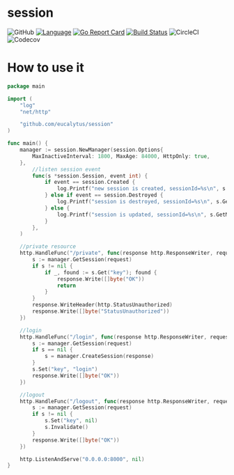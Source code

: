 # session

![GitHub](https://img.shields.io/github/license/eucalytus/session.svg)
[![Language](https://img.shields.io/badge/Language-Go-blue.svg)](https://golang.org/)
[![Go Report Card](https://goreportcard.com/badge/github.com/eucalytus/session)](https://goreportcard.com/report/github.com/eucalytus/session)
[![Build Status](https://travis-ci.org/eucalytus/session.svg?branch=master)](https://travis-ci.org/eucalytus/session)
![CircleCI](https://img.shields.io/circleci/build/github/eucalytus/session/master.svg)
![Codecov](https://img.shields.io/codecov/c/github/eucalytus/session.svg)

# How to use it

```go
package main

import (
	"log"
	"net/http"

	"github.com/eucalytus/session"
)

func main() {
	manager := session.NewManager(session.Options{
		MaxInactiveInterval: 1800, MaxAge: 84000, HttpOnly: true,
	},
		//listen session event
		func(s *session.Session, event int) {
			if event == session.Created {
				log.Printf("new session is created, sessionId=%s\n", s.GetMaskedSessionId())
			} else if event == session.Destroyed {
				log.Printf("session is destroyed, sessionId=%s\n", s.GetMaskedSessionId())
			} else {
				log.Printf("session is updated, sessionId=%s\n", s.GetMaskedSessionId())
			}
		},
	)

	//private resource
	http.HandleFunc("/private", func(response http.ResponseWriter, request *http.Request) {
		s := manager.GetSession(request)
		if s != nil {
			if _, found := s.Get("key"); found {
				response.Write([]byte("OK"))
				return
			}
		}
		response.WriteHeader(http.StatusUnauthorized)
		response.Write([]byte("StatusUnauthorized"))
	})

	//login
	http.HandleFunc("/login", func(response http.ResponseWriter, request *http.Request) {
		s := manager.GetSession(request)
		if s == nil {
			s = manager.CreateSession(response)
		}
		s.Set("key", "login")
		response.Write([]byte("OK"))
	})

	//logout
	http.HandleFunc("/logout", func(response http.ResponseWriter, request *http.Request) {
		s := manager.GetSession(request)
		if s != nil {
			s.Set("key", nil)
			s.Invalidate()
		}
		response.Write([]byte("OK"))
	})

	http.ListenAndServe("0.0.0.0:8000", nil)
}
```